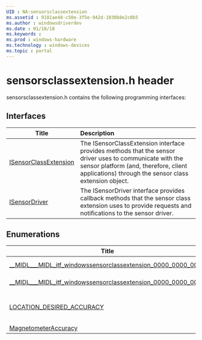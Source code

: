 ```yaml
---
UID : NA:sensorsclassextension
ms.assetid : 9181ae48-c50e-3f5e-942d-1030b8e2c0b5
ms.author : windowsdriverdev
ms.date : 01/18/18
ms.keywords : 
ms.prod : windows-hardware
ms.technology : windows-devices
ms.topic : portal
---
```


# sensorsclassextension.h header



sensorsclassextension.h contains the following programming interfaces:



## Interfaces
| Title | Description |
| ---- |:---- |
| [ISensorClassExtension](nn-sensorsclassextension-isensorclassextension.md) | The ISensorClassExtension interface provides methods that the sensor driver uses to communicate with the sensor platform (and, therefore, client applications) through the sensor class extension object. |
| [ISensorDriver](nn-sensorsclassextension-isensordriver.md) | The ISensorDriver interface provides callback methods that the sensor class extension uses to provide requests and notifications to the sensor driver. |






## Enumerations
| Title | Description |
| ---- |:---- |
| [__MIDL___MIDL_itf_windowssensorclassextension_0000_0000_0001](ne-sensorsclassextension-__midl___midl_itf_windowssensorclassextension_0000_0000_0001.md) | The SensorState enumeration type specifies the current operational state of a sensor. |
| [__MIDL___MIDL_itf_windowssensorclassextension_0000_0000_0002](ne-sensorsclassextension-__midl___midl_itf_windowssensorclassextension_0000_0000_0002.md) | The SensorConnectionType enumeration type defines values for the SENSOR_CONNECTION_TYPE property. |
| [LOCATION_DESIRED_ACCURACY](ne-sensorsclassextension-location_desired_accuracy.md) | The LOCATION_DESIRED_ACCURACY enumeration type defines values for the SENSOR_PROPERTY_LOCATION_DESIRED_ACCURACY property. |
| [MagnetometerAccuracy](ne-sensorsclassextension-magnetometeraccuracy.md) | Specifies the accuracy of the magnetometer. |